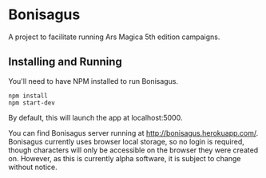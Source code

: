 Bonisagus
=========

A project to facilitate running Ars Magica 5th edition campaigns.

Installing and Running
----------------------
You'll need to have NPM installed to run Bonisagus.

```
npm install
npm start-dev
```

By default, this will launch the app at localhost:5000.

You can find Bonisagus server running at http://bonisagus.herokuapp.com/. Bonisagus currently uses browser local storage, so no login is required, though characters will only be accessible on the browser they were created on. However, as this is currently alpha software, it is subject to change without notice.
